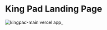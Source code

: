 # King Pad Landing Page


![kingpad-main vercel app_](https://user-images.githubusercontent.com/44072774/220240557-61bd7b72-753e-4cb8-af0d-0fbbe30feee4.png)

